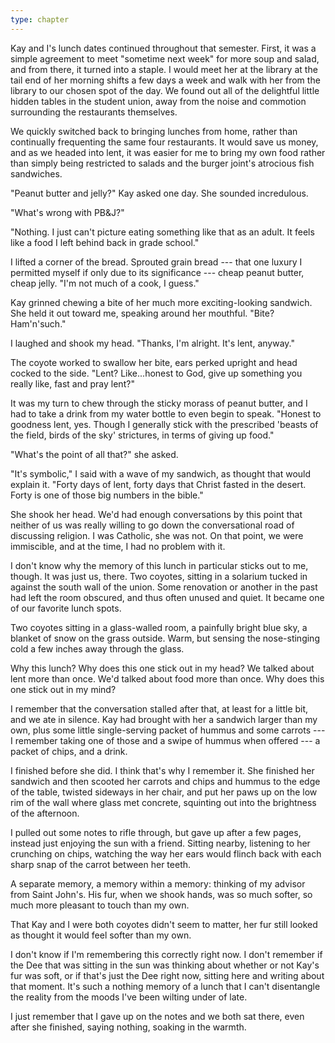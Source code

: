 ```yaml
---
type: chapter
---
```


Kay and I's lunch dates continued throughout that semester. First, it was a simple agreement to meet "sometime next week" for more soup and salad, and from there, it turned into a staple. I would meet her at the library at the tail end of her morning shifts a few days a week and walk with her from the library to our chosen spot of the day. We found out all of the delightful little hidden tables in the student union, away from the noise and commotion surrounding the restaurants themselves.

We quickly switched back to bringing lunches from home, rather than continually frequenting the same four restaurants. It would save us money, and as we headed into lent, it was easier for me to bring my own food rather than simply being restricted to salads and the burger joint's atrocious fish sandwiches.

"Peanut butter and jelly?" Kay asked one day. She sounded incredulous.

"What's wrong with PB&J?"

"Nothing. I just can't picture eating something like that as an adult. It feels like a food I left behind back in grade school."

I lifted a corner of the bread. Sprouted grain bread --- that one luxury I permitted myself if only due to its significance --- cheap peanut butter, cheap jelly. "I'm not much of a cook, I guess."

Kay grinned chewing a bite of her much more exciting-looking sandwich. She held it out toward me, speaking around her mouthful. "Bite? Ham'n'such."

I laughed and shook my head. "Thanks, I'm alright. It's lent, anyway."

The coyote worked to swallow her bite, ears perked upright and head cocked to the side. "Lent? Like...honest to God, give up something you really like, fast and pray lent?"

It was my turn to chew through the sticky morass of peanut butter, and I had to take a drink from my water bottle to even begin to speak. "Honest to goodness lent, yes. Though I generally stick with the prescribed 'beasts of the field, birds of the sky' strictures, in terms of giving up food."

"What's the point of all that?" she asked.

"It's symbolic," I said with a wave of my sandwich, as thought that would explain it. "Forty days of lent, forty days that Christ fasted in the desert. Forty is one of those big numbers in the bible."

She shook her head. We'd had enough conversations by this point that neither of us was really willing to go down the conversational road of discussing religion. I was Catholic, she was not. On that point, we were immiscible, and at the time, I had no problem with it.

I don't know why the memory of this lunch in particular sticks out to me, though. It was just us, there. Two coyotes, sitting in a solarium tucked in against the south wall of the union. Some renovation or another in the past had left the room obscured, and thus often unused and quiet. It became one of our favorite lunch spots.

Two coyotes sitting in a glass-walled room, a painfully bright blue sky, a blanket of snow on the grass outside. Warm, but sensing the nose-stinging cold a few inches away through the glass.

Why this lunch? Why does this one stick out in my head? We talked about lent more than once. We'd talked about food more than once. Why does this one stick out in my mind?

I remember that the conversation stalled after that, at least for a little bit, and we ate in silence. Kay had brought with her a sandwich larger than my own, plus some little single-serving packet of hummus and some carrots --- I remember taking one of those and a swipe of hummus when offered --- a packet of chips, and a drink.

I finished before she did. I think that's why I remember it. She finished her sandwich and then scooted her carrots and chips and hummus to the edge of the table, twisted sideways in her chair, and put her paws up on the low rim of the wall where glass met concrete, squinting out into the brightness of the afternoon.

I pulled out some notes to rifle through, but gave up after a few pages, instead just enjoying the sun with a friend. Sitting nearby, listening to her crunching on chips, watching the way her ears would flinch back with each sharp snap of the carrot between her teeth.

A separate memory, a memory within a memory: thinking of my advisor from Saint John's. His fur, when we shook hands, was so much softer, so much more pleasant to touch than my own.

That Kay and I were both coyotes didn't seem to matter, her fur still looked as thought it would feel softer than my own.

I don't know if I'm remembering this correctly right now. I don't remember if the Dee that was sitting in the sun was thinking about whether or not Kay's fur was soft, or if that's just the Dee right now, sitting here and writing about that moment. It's such a nothing memory of a lunch that I can't disentangle the reality from the moods I've been wilting under of late.

I just remember that I gave up on the notes and we both sat there, even after she finished, saying nothing, soaking in the warmth.
